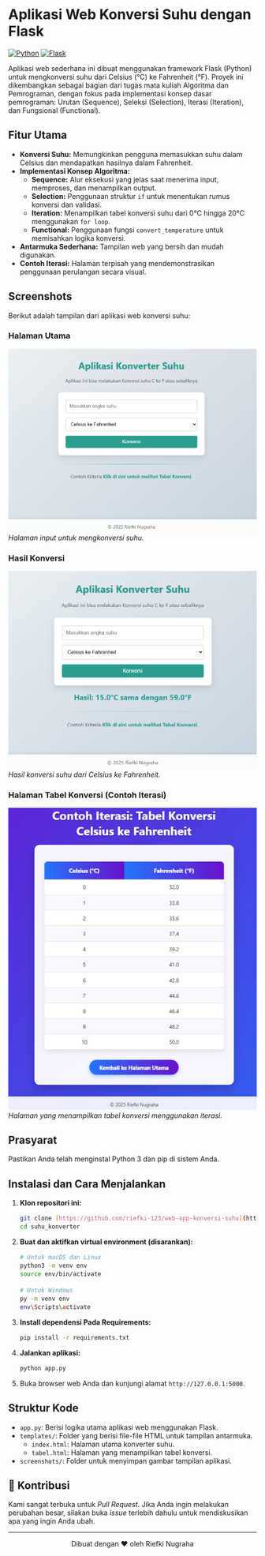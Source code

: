 # Aplikasi Web Konversi Suhu dengan Flask

[![Python](https://img.shields.io/badge/Python-3.x-blue.svg)](https://www.python.org/)
[![Flask](https://img.shields.io/badge/Flask-%23000-lightgrey?style=flat&logo=flask&logoColor=white)](https://flask.palletsprojects.com/)

Aplikasi web sederhana ini dibuat menggunakan framework Flask (Python) untuk mengkonversi suhu dari Celsius (°C) ke Fahrenheit (°F). Proyek ini dikembangkan sebagai bagian dari tugas mata kuliah Algoritma dan Pemrograman, dengan fokus pada implementasi konsep dasar pemrograman: Urutan (Sequence), Seleksi (Selection), Iterasi (Iteration), dan Fungsional (Functional).

## Fitur Utama

* **Konversi Suhu:** Memungkinkan pengguna memasukkan suhu dalam Celsius dan mendapatkan hasilnya dalam Fahrenheit.
* **Implementasi Konsep Algoritma:**
    * **Sequence:** Alur eksekusi yang jelas saat menerima input, memproses, dan menampilkan output.
    * **Selection:** Penggunaan struktur `if` untuk menentukan rumus konversi dan validasi.
    * **Iteration:** Menampilkan tabel konversi suhu dari 0°C hingga 20°C menggunakan `for loop`.
    * **Functional:** Penggunaan fungsi `convert_temperature` untuk memisahkan logika konversi.
* **Antarmuka Sederhana:** Tampilan web yang bersih dan mudah digunakan.
* **Contoh Iterasi:** Halaman terpisah yang mendemonstrasikan penggunaan perulangan secara visual.

## Screenshots

Berikut adalah tampilan dari aplikasi web konversi suhu:

### Halaman Utama
[![Tampilan Halaman Utama](screenshot/main.png)](screenshot/main.png)
*Halaman input untuk mengkonversi suhu.*

### Hasil Konversi
[![Tampilan Hasil Konversi](screenshot/hasil.png)](screenshot/hasil.png)
*Hasil konversi suhu dari Celsius ke Fahrenheit.*

### Halaman Tabel Konversi (Contoh Iterasi)
[![Tampilan Tabel Konversi](screenshot/tabel.png)](screenshot/tabel.png)
*Halaman yang menampilkan tabel konversi menggunakan iterasi.*

## Prasyarat

Pastikan Anda telah menginstal Python 3 dan pip di sistem Anda.

## Instalasi dan Cara Menjalankan

1.  **Klon repositori ini:**
    ```bash
    git clone [https://github.com/riefki-123/web-app-konversi-suhu](https://github.com/riefki-123/web-app-konversi-suhu)
    cd suhu_konverter
    ```

2.  **Buat dan aktifkan virtual environment (disarankan):**
    ```bash
    # Untuk macOS dan Linux
    python3 -m venv env
    source env/bin/activate
    
    # Untuk Windows
    py -m venv env
    env\Scripts\activate
    ```

3.  **Install dependensi Pada Requirements:**
    ```bash
    pip install -r requirements.txt
    ```

4.  **Jalankan aplikasi:**
    ```bash
    python app.py
    ```

5.  Buka browser web Anda dan kunjungi alamat `http://127.0.0.1:5000`.

## Struktur Kode

* `app.py`: Berisi logika utama aplikasi web menggunakan Flask.
* `templates/`: Folder yang berisi file-file HTML untuk tampilan antarmuka.
    * `index.html`: Halaman utama konverter suhu.
    * `tabel.html`: Halaman yang menampilkan tabel konversi.
* `screenshots/`: Folder untuk menyimpan gambar tampilan aplikasi.

## 🤝 Kontribusi

Kami sangat terbuka untuk *Pull Request*. Jika Anda ingin melakukan perubahan besar, silakan buka *issue* terlebih dahulu untuk mendiskusikan apa yang ingin Anda ubah.

---

<div align="center">
  Dibuat dengan ❤️ oleh Riefki Nugraha
</div>
